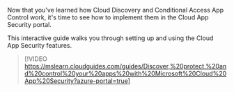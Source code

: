 Now that you've learned how Cloud Discovery and Conditional Access App Control work, it's time to see how to implement them in the Cloud App Security portal.

This interactive guide walks you through setting up and using the Cloud App Security features.

> [!VIDEO https://mslearn.cloudguides.com/guides/Discover,%20protect,%20and%20control%20your%20apps%20with%20Microsoft%20Cloud%20App%20Security?azure-portal=true]
